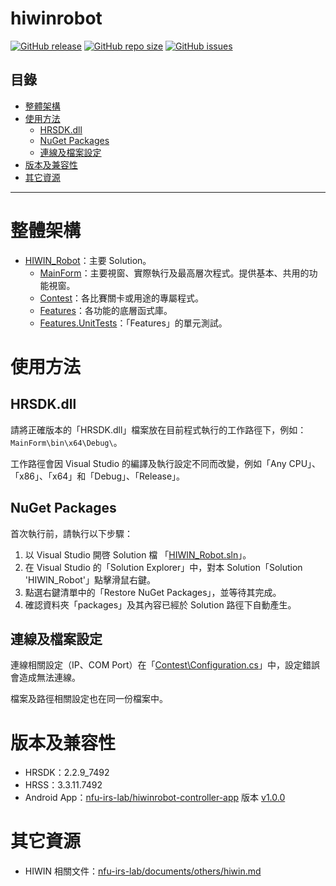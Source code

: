 # hiwinrobot

[![GitHub release](https://img.shields.io/github/release/nfu-irs-lab/hiwinrobot.svg)](https://github.com/nfu-irs-lab/hiwinrobot/releases)
[![GitHub repo size](https://img.shields.io/github/repo-size/nfu-irs-lab/hiwinrobot)](https://github.com/nfu-irs-lab/hiwinrobot)
[![GitHub issues](https://img.shields.io/github/issues/nfu-irs-lab/hiwinrobot.svg)](https://github.com/nfu-irs-lab/hiwinrobot/issues)

## 目錄
- [整體架構](#整體架構)
- [使用方法](#使用方法)
  - [HRSDK.dll](#HRSDKdll)
  - [NuGet Packages](#NuGet-Packages)
  - [連線及檔案設定](#連線及檔案設定)
- [版本及兼容性](#版本及兼容性)
- [其它資源](#其它資源)

---

# 整體架構
- [HIWIN_Robot](/HIWIN_Robot.sln)：主要 Solution。
  - [MainForm](/MainForm/)：主要視窗、實際執行及最高層次程式。提供基本、共用的功能視窗。
  - [Contest](/Contest/)：各比賽關卡或用途的專屬程式。
  - [Features](/Features/)：各功能的底層函式庫。
  - [Features.UnitTests](/Features.UnitTests/)：「Features」的單元測試。

# 使用方法
## HRSDK.dll
請將正確版本的「HRSDK.dll」檔案放在目前程式執行的工作路徑下，例如：`MainForm\bin\x64\Debug\`。

工作路徑會因 Visual Studio 的編譯及執行設定不同而改變，例如「Any CPU」、「x86」、「x64」和「Debug」、「Release」。

## NuGet Packages
首次執行前，請執行以下步驟：
1. 以 Visual Studio 開啓 Solution 檔 「[HIWIN_Robot.sln](/HIWIN_Robot.sln)」。
2. 在 Visual Studio 的「Solution Explorer」中，對本 Solution「Solution 'HIWIN_Robot'」點擊滑鼠右鍵。
3. 點選右鍵清單中的「Restore NuGet Packages」，並等待其完成。
4. 確認資料夾「packages」及其內容已經於 Solution 路徑下自動產生。

## 連線及檔案設定
連線相關設定（IP、COM Port）在「[Contest\Configuration.cs](/Contest/Configuration.cs)」中，設定錯誤會造成無法連線。

檔案及路徑相關設定也在同一份檔案中。

# 版本及兼容性
- HRSDK：2.2.9_7492
- HRSS：3.3.11.7492
- Android App：[nfu-irs-lab/hiwinrobot-controller-app](https://github.com/nfu-irs-lab/hiwinrobot-controller-app) 版本 [v1.0.0](https://github.com/nfu-irs-lab/hiwinrobot-controller-app/releases/tag/v1.0.0)

# 其它資源
- HIWIN 相關文件：[nfu-irs-lab/documents/others/hiwin.md](https://github.com/nfu-irs-lab/documents/blob/main/others/hiwin.md)
